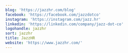 ```yaml
---
blog: 'https://jazzhr.com/blog'
facebook: 'https://facebook.com/jazzdotco'
instagram: 'https://instagram.com/jazz.hr'
linkedin: 'https://linkedin.com/company/jazz-dot-co'
logohandle: jazzhr
sort: jazzhr
title: JazzHR
website: 'https://www.jazzhr.com/'
---
```

